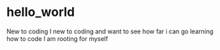 # hello_world
New to coding
I new to coding and want to see how far i can go learning how to code
I am rooting for myself
